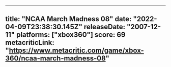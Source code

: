
---
title: "NCAA March Madness 08"
date: "2022-04-09T23:38:30.145Z"
releaseDate: "2007-12-11"
platforms: ["xbox360"]
score: 69
metacriticLink: "https://www.metacritic.com/game/xbox-360/ncaa-march-madness-08"
---

